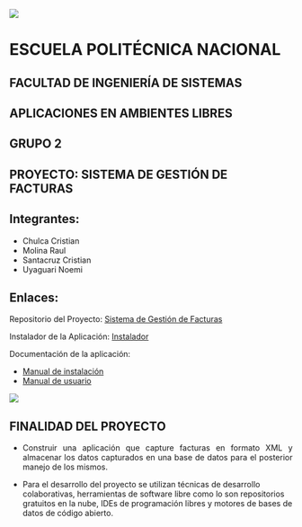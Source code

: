 ![](http://noticias.universia.com.ec/net/images/logos/l/lo/log/logo-epn.jpg)
# ESCUELA POLITÉCNICA NACIONAL

## FACULTAD DE INGENIERÍA DE SISTEMAS

## APLICACIONES EN AMBIENTES LIBRES

## GRUPO 2

## PROYECTO: SISTEMA DE GESTIÓN DE FACTURAS


## Integrantes:
* Chulca Cristian
* Molina Raul
* Santacruz Cristian
* Uyaguari Noemi

## Enlaces:
Repositorio del Proyecto: [Sistema de Gestión de Facturas](https://github.com/RaulAkd/ProyectoAAL)

Instalador de la Aplicación: [Instalador](https://github.com/RaulAkd/ProyectoAAL/blob/master/InstaladorGestorFacturas.exe)


Documentación de la aplicación: 
* [Manual de instalación](https://github.com/RaulAkd/ProyectoAAL/blob/master/Documentacion/Manual%20de%20Instalacion.pdf)
* [Manual de usuario](https://github.com/RaulAkd/ProyectoAAL/blob/master/Documentacion/Manual%20del%20UsuarioV1.1.pdf)

![](http://net-informations.com/q/faq/img/xml.png)

## FINALIDAD DEL PROYECTO
* <p align = "justify"> Construir una aplicación que capture facturas en formato XML y almacenar los datos capturados en una base de datos para el posterior manejo de los mismos.</p>

* <p align = "justfy">Para el desarrollo del proyecto se utilizan técnicas de desarrollo colaborativas, herramientas de software libre como lo son repositorios gratuitos en la nube, IDEs de programación libres y motores de bases de datos de código abierto.</p>

